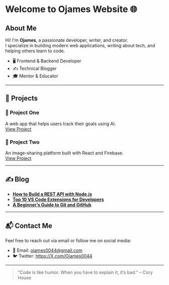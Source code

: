 # Welcome to Ojames Website 🌐

## About Me
Hi! I'm **Ojames**, a passionate developer, writer, and creator.  
I specialize in building modern web applications, writing about tech, and helping others learn to code.

- 🖥️ Frontend & Backend Developer  
- ✍️ Technical Blogger  
- 🎓 Mentor & Educator  

---

## 🔧 Projects

### 🚀 Project One
A web app that helps users track their goals using AI.  
[View Project](#)

### 📸 Project Two
An image-sharing platform built with React and Firebase.  
[View Project](#)

---

## ✍️ Blog

- **[How to Build a REST API with Node.js](#)**  
- **[Top 10 VS Code Extensions for Developers](#)**  
- **[A Beginner’s Guide to Git and GitHub](#)**  

---

## 📬 Contact Me

Feel free to reach out via email or follow me on social media:

- 📧 Email: ojames0044@gmail.com 
- 🐦 Twitter: https://X.com/Ojames0044  

---

> “Code is like humor. When you have to explain it, it’s bad.” – Cory House

